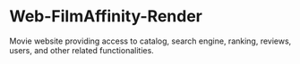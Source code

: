 # Web-FilmAffinity-Render
Movie website providing access to catalog, search engine, ranking, reviews, users, and other related functionalities.
